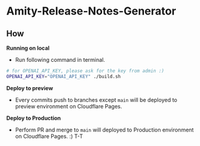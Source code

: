 # Amity-Release-Notes-Generator
<!---
please add short description
-->

## How
**Running on local**
* Run following command in terminal.
```bash
# for OPENAI_API_KEY, please ask for the key from admin :)
OPENAI_API_KEY="OPENAI_API_KEY" ./build.sh
```

**Deploy to preview**
* Every commits push to branches except `main` will be deployed to preview environment on Cloudflare Pages.

**Deploy to Production**
* Perform PR and merge to `main` will deployed to Production environment on Cloudflare Pages.
:)
T-T
